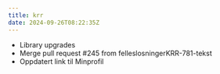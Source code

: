```yaml
---
title: krr
date: 2024-09-26T08:22:35Z
---
```

- Library upgrades
- Merge pull request #245 from felleslosningerKRR-781-tekst
- Oppdatert link til Minprofil

